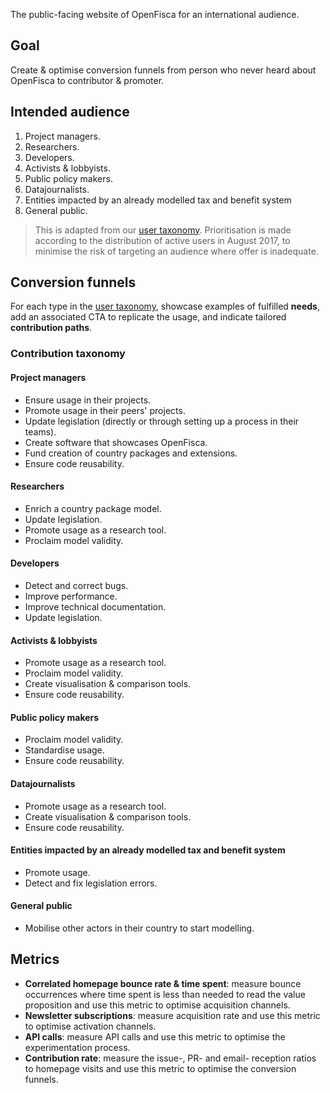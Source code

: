 The public-facing website of OpenFisca for an international audience.


## Goal

Create & optimise conversion funnels from person who never heard about OpenFisca to contributor & promoter.


## Intended audience

1. Project managers.
2. Researchers.
3. Developers.
4. Activists & lobbyists.
5. Public policy makers.
6. Datajournalists.
7. Entities impacted by an already modelled tax and benefit system
8. General public.

> This is adapted from our [user taxonomy](https://github.com/openfisca/openfisca-core/wiki/Taxonomie-des-utilisateurs). Prioritisation is made according to the distribution of active users in August 2017, to minimise the risk of targeting an audience where offer is inadequate.


## Conversion funnels

For each type in the [user taxonomy](https://github.com/openfisca/openfisca-core/wiki/Taxonomie-des-utilisateurs), showcase examples of fulfilled **needs**, add an associated CTA to replicate the usage, and indicate tailored **contribution paths**.


### Contribution taxonomy

#### Project managers

- Ensure usage in their projects.
- Promote usage in their peers' projects.
- Update legislation (directly or through setting up a process in their teams).
- Create software that showcases OpenFisca.
- Fund creation of country packages and extensions.
- Ensure code reusability.

#### Researchers

- Enrich a country package model.
- Update legislation.
- Promote usage as a research tool.
- Proclaim model validity.

#### Developers

- Detect and correct bugs.
- Improve performance.
- Improve technical documentation.
- Update legislation.

#### Activists & lobbyists

- Promote usage as a research tool.
- Proclaim model validity.
- Create visualisation & comparison tools.
- Ensure code reusability.

#### Public policy makers

- Proclaim model validity.
- Standardise usage.
- Ensure code reusability.

#### Datajournalists

- Promote usage as a research tool.
- Create visualisation & comparison tools.
- Ensure code reusability.

#### Entities impacted by an already modelled tax and benefit system

- Promote usage.
- Detect and fix legislation errors.

#### General public

- Mobilise other actors in their country to start modelling.


## Metrics

- **Correlated homepage bounce rate & time spent**: measure bounce occurrences where time spent is less than needed to read the value proposition and use this metric to optimise acquisition channels.
- **Newsletter subscriptions**: measure acquisition rate and use this metric to optimise activation channels.
- **API calls**: measure API calls and use this metric to optimise the experimentation process.
- **Contribution rate**: measure the issue-, PR- and email- reception ratios to homepage visits and use this metric to optimise the conversion funnels.
